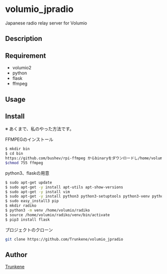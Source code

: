 volumio_jpradio
====

Japanese radio relay server for Volumio

## Description

## Requirement
* volumio2
* python
* flask
* ffmpeg

## Usage

## Install
※ あくまで、私のやった方法です。

FFMPEGのインストール
```bash
$ mkdir bin
$ cd bin
https://github.com/bushev/rpi-ffmpeg からbinaryをダウンロードし/home/volumio/binに入れる
$chmod 755 ffmpeg
```

python3、flaskの用意
```bash
$ sudo apt-get update
$ sudo apt-get -y install apt-utils apt-show-versions
$ sudo apt-get -y install vim
$ sudo apt-get -y install python3 python3-setuptools python3-venv python3-dev
$ sudo easy_install3 pip
$ mkdir radiko
$ python3 -m venv /home/volumio/radiko
$ source /home/volumio/radiko/venv/bin/activate
$ pip3 install flask
```

プロジェクトのクローン
```bash
git clone https://github.com/Trunkene/volumio_jpradio
```

## Author

[Trunkene](https://github.com/Trunkene)
